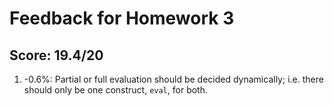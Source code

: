 # Feedback for Homework 3

## Score: 19.4/20

1. -0.6%: Partial or full evaluation should be decided dynamically; i.e. there should only be one construct, `eval`, for both.

